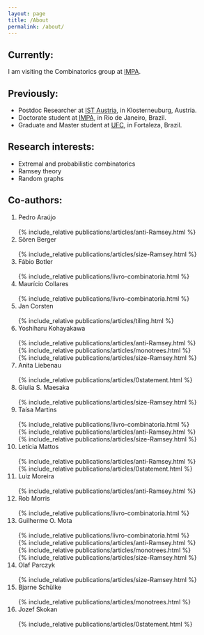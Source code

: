 ```yaml
---
layout: page
title: /About
permalink: /about/
---
```

## Currently:
I am visiting the Combinatorics group at [IMPA](https://impa.br/en_US/).

## Previously:
 - Postdoc Researcher at [IST Austria](https://ist.ac.at/home), in Klosterneuburg, Austria.
 - Doctorate student at [IMPA](https://impa.br/en_US/), in Rio de Janeiro, Brazil.
 - Graduate and Master student at [UFC](http://www.mat.ufc.br/), in Fortaleza, Brazil.

## Research interests:
 - Extremal and probabilistic combinatorics
 - Ramsey theory
 - Random graphs

## Co-authors:

<ol>
<li><div class="collapsible">
  Pedro Araújo
</div>
<div class="content">
<br/>{% include_relative publications/articles/anti-Ramsey.html %}
<br/></div></li>

<li><div class="collapsible">
  Sören Berger
</div>
<div class="content">
<br/>{% include_relative publications/articles/size-Ramsey.html %}
<br/></div></li>

<li><div class="collapsible">
  Fábio Botler
</div>
<div class="content">
<br/>{% include_relative publications/livro-combinatoria.html %}
<br/></div></li>

<li><div class="collapsible">
  Maurício Collares
</div>
<div class="content">
<br/>{% include_relative publications/livro-combinatoria.html %}
<br/></div></li>

<li><div class="collapsible">
  Jan Corsten
</div>
<div class="content">
<br/>{% include_relative publications/articles/tiling.html %}
<br/> </div></li>

<li><div class="collapsible">
  Yoshiharu Kohayakawa 
</div><div class="content">
<br/>{% include_relative publications/articles/anti-Ramsey.html %}
<br/>{% include_relative publications/articles/monotrees.html %}
<br/>{% include_relative publications/articles/size-Ramsey.html %}
<br/></div></li>

<li><div class="collapsible">
  Anita Liebenau
</div><div class="content">
<br/>{% include_relative publications/articles/0statement.html %}
<br/></div></li>

<li><div class="collapsible">
  Giulia S. Maesaka
</div><div class="content">
<br/>{% include_relative publications/articles/size-Ramsey.html %}
<br/></div></li>

<li><div class="collapsible">
  Taísa Martins 
</div><div class="content">
<br/>{% include_relative publications/livro-combinatoria.html %}
<br/>{% include_relative publications/articles/anti-Ramsey.html %}
<br/>{% include_relative publications/articles/size-Ramsey.html %}
<br/></div></li>

<li><div class="collapsible">
  Letícia Mattos 
</div><div class="content">
<br/>{% include_relative publications/articles/anti-Ramsey.html %}
<br/>{% include_relative publications/articles/0statement.html %}
<br/></div></li>

<li><div class="collapsible">
  Luiz Moreira
</div><div class="content">
<br/>{% include_relative publications/articles/anti-Ramsey.html %}
<br/></div></li>

<li><div class="collapsible">
  Rob Morris
</div>
<div class="content">
<br/>{% include_relative publications/livro-combinatoria.html %}
<br/></div></li>

<li><div class="collapsible">
  Guilherme O. Mota 
</div><div class="content">
<br/>{% include_relative publications/livro-combinatoria.html %}
<br/>{% include_relative publications/articles/anti-Ramsey.html %}
<br/>{% include_relative publications/articles/monotrees.html %}
<br/>{% include_relative publications/articles/size-Ramsey.html %}
<br/></div></li>

<li><div class="collapsible">
  Olaf Parczyk
</div><div class="content">
<br/>{% include_relative publications/articles/size-Ramsey.html %}
<br/></div></li>

<li><div class="collapsible">
  Bjarne Schülke
</div><div class="content">
<br/>{% include_relative publications/articles/monotrees.html %}
<br/></div></li>

<li><div class="collapsible">
  Jozef Skokan
</div><div class="content">
<br/>{% include_relative publications/articles/0statement.html %}
<br/></div></li>
</ol>

<script src="{{site.baseurl}}/assets/collapsible.js"></script>

